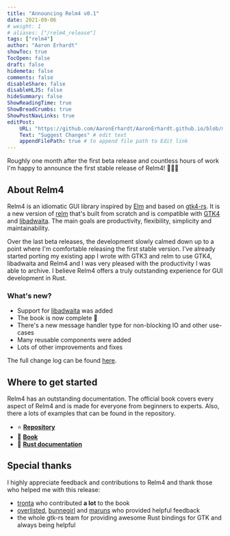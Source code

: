 ```yaml
---
title: "Announcing Relm4 v0.1"
date: 2021-09-06
# weight: 1
# aliases: ["/relm4_release"]
tags: ["relm4"]
author: "Aaron Erhardt"
showToc: true
TocOpen: false
draft: false
hidemeta: false
comments: false
disableShare: false
disableHLJS: false
hideSummary: false
ShowReadingTime: true
ShowBreadCrumbs: true
ShowPostNavLinks: true
editPost:
    URL: "https://github.com/AaronErhardt/AaronErhardt.github.io/blob/master/blog-src/content"
    Text: "Suggest Changes" # edit text
    appendFilePath: true # to append file path to Edit link
---
```


Roughly one month after the first beta release and countless hours of work I'm happy to announce the first stable release of Relm4! 🎉🎉🎉

## About Relm4

Relm4 is an idiomatic GUI library inspired by [Elm](https://elm-lang.org/) and based on [gtk4-rs](https://crates.io/crates/gtk4). 
It is a new version of [relm](https://github.com/antoyo/relm) that's built from scratch and is compatible with [GTK4](https://www.gtk.org/) and [libadwaita](https://gitlab.gnome.org/GNOME/libadwaita). The main goals are productivity, flexibility, simplicity and maintainability.

Over the last beta releases, the development slowly calmed down up to a point where I'm comfortable releasing the first stable version. I've already started porting my existing app I wrote with GTK3 and relm to use GTK4, libadwaita and Relm4 and I was very pleased with the productivity I was able to archive. I believe Relm4 offers a truly outstanding experience for GUI development in Rust.

### What's new?

+ Support for [libadwaita](https://gitlab.gnome.org/GNOME/libadwaita) was added
+ The book is now complete 🎉
+ There's a new message handler type for non-blocking IO and other use-cases
+ Many reusable components were added
+ Lots of other improvements and fixes

The full change log can be found [here](https://github.com/AaronErhardt/relm4/blob/main/CHANGES.md).

## Where to get started

Relm4 has an outstanding documentation. The official book covers every aspect of Relm4 and is made for everyone from beginners to experts. Also, there a lots of examples that can be found in the repository.

+ ⭐ **[Repository](https://github.com/AaronErhardt/relm4)**
+ 📖 **[Book](https://aaronerhardt.github.io/relm4-book/book/)**
+ 📜 **[Rust documentation](https://aaronerhardt.github.io/docs/relm4/relm4/)**

## Special thanks

I highly appreciate feedback and contributions to Relm4 and thank those who helped me with this release:

+ [tronta](https://github.com/tronta) who contributed **a lot** to the book
+ [overlisted](https://github.com/overlisted), [bunnegirl](https://github.com/bunnegirl) and [maruns](https://github.com/maruns) who provided helpful feedback
+ the whole gtk-rs team for providing awesome Rust bindings for GTK and always being helpful
